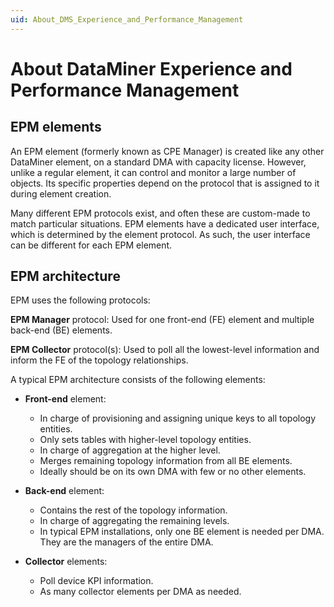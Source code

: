 ```yaml
---
uid: About_DMS_Experience_and_Performance_Management
---
```


# About DataMiner Experience and Performance Management

## EPM elements

An EPM element (formerly known as CPE Manager) is created like any other DataMiner element, on a standard DMA with capacity license. However, unlike a regular element, it can control and monitor a large number of objects. Its specific properties depend on the protocol that is assigned to it during element creation.

Many different EPM protocols exist, and often these are custom-made to match particular situations. EPM elements have a dedicated user interface, which is determined by the element protocol. As such, the user interface can be different for each EPM element.

## EPM architecture

EPM uses the following protocols:

**EPM Manager** protocol: Used for one front-end (FE) element and multiple back-end (BE) elements.

**EPM Collector** protocol(s): Used to poll all the lowest-level information and inform the FE of the topology relationships.

A typical EPM architecture consists of the following elements:

- **Front-end** element:

  - In charge of provisioning and assigning unique keys to all topology entities.
  - Only sets tables with higher-level topology entities.
  - In charge of aggregation at the higher level.
  - Merges remaining topology information from all BE elements.
  - Ideally should be on its own DMA with few or no other elements.

- **Back-end** element:

  - Contains the rest of the topology information.
  - In charge of aggregating the remaining levels.
  - In typical EPM installations, only one BE element is needed per DMA. They are the managers of the entire DMA.

- **Collector** elements:

  - Poll device KPI information.
  - As many collector elements per DMA as needed.
